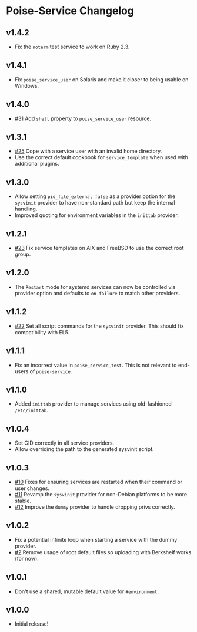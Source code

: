 # Poise-Service Changelog

## v1.4.2

* Fix the `noterm` test service to work on Ruby 2.3.

## v1.4.1

* Fix `poise_service_user` on Solaris and make it closer to being usable on Windows.

## v1.4.0

* [#31](https://github.com/poise/poise-service/pull/31) Add `shell` property to
  `poise_service_user` resource.

## v1.3.1

* [#25](https://github.com/poise/poise-service/pull/25) Cope with a service user
  with an invalid home directory.
* Use the correct default cookbook for `service_template` when used with additional plugins.

## v1.3.0

* Allow setting `pid_file_external false` as a provider option for the `sysvinit`
  provider to have non-standard path but keep the internal handling.
* Improved quoting for environment variables in the `inittab` provider.

## v1.2.1

* [#23](https://github.com/poise/poise-service/pull/23) Fix service templates on AIX and FreeBSD to use the correct root group.

## v1.2.0

* The `Restart` mode for systemd services can now be controlled via provider
  option and defaults to `on-failure` to match other providers.

## v1.1.2

* [#22](https://github.com/poise/poise-service/pull/22) Set all script commands
  for the `sysvinit` provider. This should fix compatibility with EL5.

## v1.1.1

* Fix an incorrect value in `poise_service_test`. This is not relevant to
  end-users of `poise-service`.

## v1.1.0

* Added `inittab` provider to manage services using old-fashioned `/etc/inittab`.

## v1.0.4

* Set GID correctly in all service providers.
* Allow overriding the path to the generated sysvinit script.

## v1.0.3

* [#10](https://github.com/poise/poise-service/pull/10) Fixes for ensuring services are restarted when their command or user changes.
* [#11](https://github.com/poise/poise-service/pull/11) Revamp the `sysvinit` provider for non-Debian platforms to be more stable.
* [#12](https://github.com/poise/poise-service/pull/12) Improve the `dummy` provider to handle dropping privs correctly.

## v1.0.2

* Fix a potential infinite loop when starting a service with the dummy provider.
* [#2](https://github.com/poise/poise-service/pull/2) Remove usage of root
  default files so uploading with Berkshelf works (for now).

## v1.0.1

* Don't use a shared, mutable default value for `#environment`.

## v1.0.0

* Initial release!

